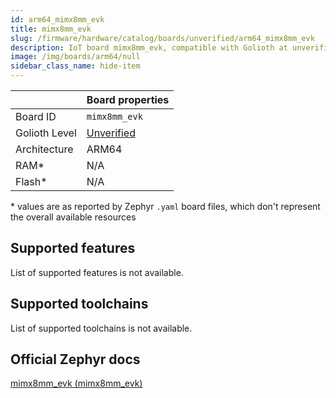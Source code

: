 ```yaml
---
id: arm64_mimx8mm_evk
title: mimx8mm_evk
slug: /firmware/hardware/catalog/boards/unverified/arm64_mimx8mm_evk
description: IoT board mimx8mm_evk, compatible with Golioth at unverified level.
image: /img/boards/arm64/null
sidebar_class_name: hide-item
---
```


[//]: # (This is an auto-generated file, do not edit! Changes to it will be lost upon re-generation)



|                | Board properties     |
| -------------  | -------------------- |
| Board ID       | `mimx8mm_evk` |
| Golioth Level  | [Unverified](/firmware/hardware#unverified-boards) |
| Architecture   | ARM64 |
| RAM*           | N/A |
| Flash*         | N/A |

\* values are as reported by Zephyr `.yaml` board files, which don't represent the overall available resources



## Supported features

List of supported features is not available.

## Supported toolchains

List of supported toolchains is not available.

## Official Zephyr docs

[mimx8mm_evk (mimx8mm_evk)](https://docs.zephyrproject.org/3.6.0/boards/arm64/mimx8mm_evk/doc/index.html)

